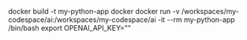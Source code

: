 docker build -t my-python-app docker
docker run -v /workspaces/my-codespace/ai:/workspaces/my-codespace/ai -it --rm my-python-app /bin/bash 
export OPENAI_API_KEY=""